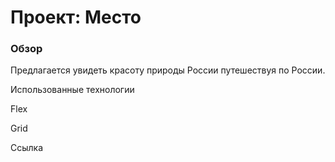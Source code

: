 # Проект: Место

### Обзор

Предлагается увидеть красоту природы России путешествуя по России.



Использованные технологии

Flex

Grid

Ссылка

